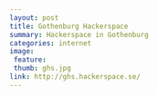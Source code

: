 ```yaml
---
layout: post
title: Gothenburg Hackerspace
summary: Hackerspace in Gothenburg
categories: internet
image:
 feature:
 thumb: ghs.jpg
link: http://ghs.hackerspace.se/
---
```



